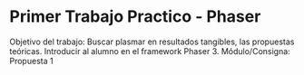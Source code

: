 # Primer Trabajo Practico - Phaser
Objetivo del trabajo: Buscar plasmar en resultados tangibles, las propuestas teóricas. Introducir al alumno en el framework Phaser 3.
Módulo/Consigna: Propuesta 1


